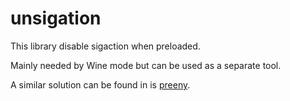 # unsigation

This library disable sigaction when preloaded.

Mainly needed by Wine mode but can be used as a separate tool.

A similar solution can be found in is [preeny](https://github.com/zardus/preeny).
